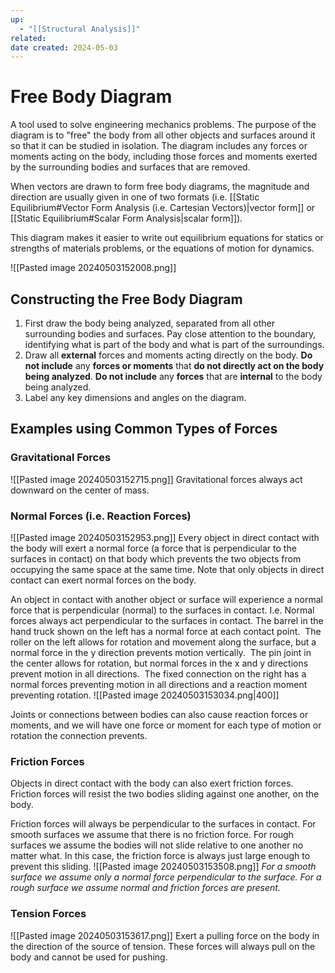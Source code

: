 ```yaml
---
up:
  - "[[Structural Analysis]]"
related: 
date created: 2024-05-03
---
```

# Free Body Diagram
A tool used to solve engineering mechanics problems.
The purpose of the diagram is to "free" the body from all other objects and surfaces around it so that it can be studied in isolation.
	The diagram includes any forces or moments acting on the body, including those forces and moments exerted by the surrounding bodies and surfaces that are removed. 

When vectors are drawn to form free body diagrams, the magnitude and direction are usually given in one of two formats (i.e. [[Static Equilibrium#Vector Form Analysis (i.e. Cartesian Vectors)|vector form]] or [[Static Equilibrium#Scalar Form Analysis|scalar form]]).

This diagram makes it easier to write out equilibrium equations for statics or strengths of materials problems, or the equations of motion for dynamics. 

![[Pasted image 20240503152008.png]]
## Constructing the Free Body Diagram
1. First draw the body being analyzed, separated from all other surrounding bodies and surfaces.
	Pay close attention to the boundary, identifying what is part of the body and what is part of the surroundings. 
2. Draw all **external** forces and moments acting directly on the body.
	**Do not include** any **forces or moments** that **do not directly act on the body being analyzed**. 
		**Do not include** any **forces** that are **internal** to the body being analyzed.
3. Label any key dimensions and angles on the diagram. 
## Examples using Common Types of Forces
### Gravitational Forces
![[Pasted image 20240503152715.png]]
Gravitational forces always act downward on the center of mass. 
### Normal Forces (i.e. Reaction Forces)
![[Pasted image 20240503152953.png]]
Every object in direct contact with the body will exert a normal force (a force that is perpendicular to the surfaces in contact) on that body which prevents the two objects from occupying the same space at the same time. 
	Note that only objects in direct contact can exert normal forces on the body.

An object in contact with another object or surface will experience a normal force that is perpendicular (normal) to the surfaces in contact.
	I.e. Normal forces always act perpendicular to the surfaces in contact. The barrel in the hand truck shown on the left has a normal force at each contact point.
		 The roller on the left allows for rotation and movement along the surface, but a normal force in the y direction prevents motion vertically. 
			 The pin joint in the center allows for rotation, but normal forces in the x and y directions prevent motion in all directions. 
				 The fixed connection on the right has a normal forces preventing motion in all directions and a reaction moment preventing rotation.
![[Pasted image 20240503153034.png|400]]

Joints or connections between bodies can also cause reaction forces or moments, and we will have one force or moment for each type of motion or rotation the connection prevents.
### Friction Forces
Objects in direct contact with the body can also exert friction forces.
	Friction forces will resist the two bodies sliding against one another, on the body. 

Friction forces will always be perpendicular to the surfaces in contact.
	For smooth surfaces we assume that there is no friction force.
	For rough surfaces we assume the bodies will not slide relative to one another no matter what. 
		In this case, the friction force is always just large enough to prevent this sliding. 
![[Pasted image 20240503153508.png]]
*For a smooth surface we assume only a normal force perpendicular to the surface. For a rough surface we assume normal and friction forces are present.*
### Tension Forces
![[Pasted image 20240503153617.png]]
Exert a pulling force on the body in the direction of the source of tension. 
	These forces will always pull on the body and cannot be used for pushing.